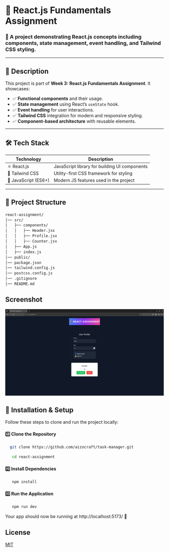 # 🚀 React.js Fundamentals Assignment

### 📌 A project demonstrating React.js concepts including **components, state management, event handling, and Tailwind CSS styling**.

---

## 📜 Description

This project is part of **Week 3: React.js Fundamentals Assignment**. 
It showcases:
- ✅ **Functional components** and their usage.
- ✅ **State management** using React’s `useState` hook.
- ✅ **Event handling** for user interactions.
- ✅ **Tailwind CSS** integration for modern and responsive styling.
- ✅ **Component-based architecture** with reusable elements.

---

## 🛠️ Tech Stack

| Technology  | Description  |
|-------------|-------------|
| ⚛️ React.js | JavaScript library for building UI components |
| 🎨 Tailwind CSS | Utility-first CSS framework for styling |
| 📝 JavaScript (ES6+) | Modern JS features used in the project |

---

## 📂 Project Structure

```bash
react-assignment/
│── src/
│   ├── components/
│   │   ├── Header.jsx    
│   │   ├── Profile.jsx   
│   │   ├── Counter.jsx   
│   ├── App.js            
│   ├── index.js          
│── public/               
│── package.json          
│── tailwind.config.js    
│── postcss.config.js     
│── .gitignore            
│── README.md             
```


## Screenshot

![React Assignment UI](public/screenshot.png)


## 🔧 Installation & Setup

Follow these steps to clone and run the project locally:

####  1️⃣ Clone the Repository

```bash
  git clone https://github.com/aizocraft/task-manager.git
```

```bash
   cd react-assignment
```

####  2️⃣ Install Dependencies

```bash
   npm install
```
####  3️⃣ Run the Application

```bash
   npm run dev
```

Your app should now be running at http://localhost:5173/ 🚀

## License

[MIT](https://choosealicense.com/licenses/mit/)